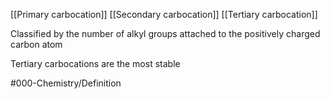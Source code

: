 [[Primary carbocation]]
[[Secondary carbocation]]
[[Tertiary carbocation]]

Classified by the number of alkyl groups attached to the positively charged carbon atom

Tertiary carbocations are the most stable

#000-Chemistry/Definition